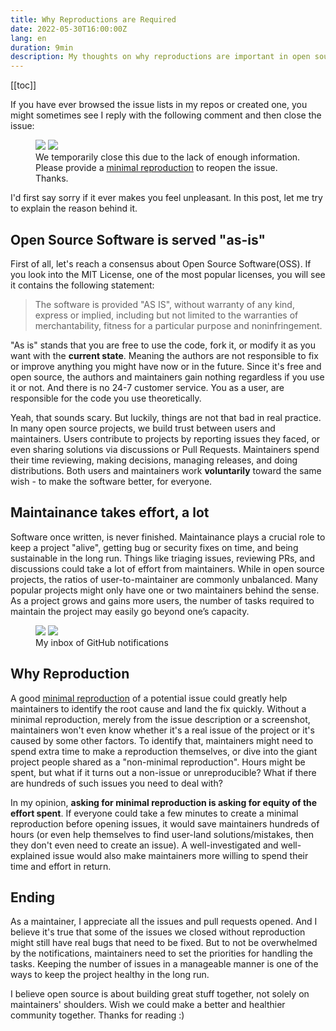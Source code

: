 ```yaml
---
title: Why Reproductions are Required
date: 2022-05-30T16:00:00Z
lang: en
duration: 9min
description: My thoughts on why reproductions are important in open source.
---
```


[[toc]]

If you have ever browsed the issue lists in my repos or created one, you might sometimes see I reply with the following comment and then close the issue:

<figure>
<img src="/images/issue-close-without-repro-light.png" img-light rounded-lg>
<img src="/images/issue-close-without-repro-dark.png" img-dark rounded-lg>
<figcaption>We temporarily close this due to the lack of enough information. Please provide a <a href="https://stackoverflow.com/help/minimal-reproducible-example" target="_blank">minimal reproduction</a> to reopen the issue. Thanks.</figcaption>
</figure>

I'd first say sorry if it ever makes you feel unpleasant. In this post, let me try to explain the reason behind it.

## Open Source Software is served "as-is"

First of all, let's reach a consensus about Open Source Software(OSS). If you look into the MIT License, one of the most popular licenses, you will see it contains the following statement:

> The software is provided "AS IS", without warranty of any kind, express or implied, including but not limited to the warranties of merchantability, fitness for a particular purpose and noninfringement.

"As is" stands that you are free to use the code, fork it, or modify it as you want with the **current state**. Meaning the authors are not responsible to fix or improve anything you might have now or in the future. Since it's free and open source, the authors and maintainers gain nothing regardless if you use it or not. And there is no 24-7 customer service. You as a user, are responsible for the code you use theoretically.

Yeah, that sounds scary. But luckily, things are not that bad in real practice. In many open source projects, we build trust between users and maintainers. Users contribute to projects by reporting issues they faced, or even sharing solutions via discussions or Pull Requests. Maintainers spend their time reviewing, making decisions, managing releases, and doing distributions. Both users and maintainers work **voluntarily** toward the same wish - to make the software better, for everyone.

## Maintainance takes effort, a lot

Software once written, is never finished. Maintainance plays a crucial role to keep a project "alive", getting bug or security fixes on time, and being sustainable in the long run. Things like triaging issues, reviewing PRs, and discussions could take a lot of effort from maintainers. While in open source projects, the ratios of user-to-maintainer are commonly unbalanced. Many popular projects might only have one or two maintainers behind the sense. As a project grows and gains more users, the number of tasks required to maintain the project may easily go beyond one’s capacity.

<figure>
<img src="/images/github-inbox-light.png" img-light rounded-lg>
<img src="/images/github-inbox-dark.png" img-dark rounded-lg>
<figcaption>My inbox of GitHub notifications</figcaption>
</figure>

## Why Reproduction

A good [minimal reproduction](https://stackoverflow.com/help/minimal-reproducible-example) of a potential issue could greatly help maintainers to identify the root cause and land the fix quickly. Without a minimal reproduction, merely from the issue description or a screenshot, maintainers won't even know whether it's a real issue of the project or it's caused by some other factors. To identify that, maintainers might need to spend extra time to make a reproduction themselves, or dive into the giant project people shared as a "non-minimal reproduction". Hours might be spent, but what if it turns out a non-issue or unreproducible? What if there are hundreds of such issues you need to deal with?

In my opinion, **asking for minimal reproduction is asking for equity of the effort spent**. If everyone could take a few minutes to create a minimal reproduction before opening issues, it would save maintainers hundreds of hours (or even help themselves to find user-land solutions/mistakes, then they don't even need to create an issue). A well-investigated and well-explained issue would also make maintainers more willing to spend their time and effort in return.

## Ending

As a maintainer, I appreciate all the issues and pull requests opened. And I believe it's true that some of the issues we closed without reproduction might still have real bugs that need to be fixed. But to not be overwhelmed by the notifications, maintainers need to set the priorities for handling the tasks. Keeping the number of issues in a manageable manner is one of the ways to keep the project healthy in the long run.

I believe open source is about building great stuff together, not solely on maintainers' shoulders. Wish we could make a better and healthier community together. Thanks for reading :)
